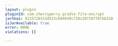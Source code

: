 ```yaml
---
layout: plugin
pluginId: com.cherryperry.gradle-file-encrypt
jarSha1: 9225720315d523c894939c738c20720ff87bb310
isJarAvailable: true
error: NONE
violations: []

---
```

